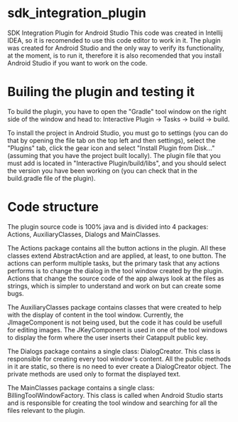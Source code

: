 # sdk_integration_plugin
SDK Integration Plugin for Android Studio 
This code was created in Intellij IDEA, so it is recomended to use this code editor to work in it.
The plugin was created for Android Studio and the only way to verify its functionality, at the moment, is to run it, 
therefore it is also recomended that you install Android Studio if you want to work on the code.

# Builing the plugin and testing it
To build the plugin, you have to open the "Gradle" tool window on the right side of the window and head to: Interactive Plugin -> Tasks -> build -> build.

To install the project in Android Studio, you must go to settings (you can do that by opening the file tab on the top left and then settings), select the
"Plugins" tab, click the gear icon and select "Install Plugin from Disk..." (assuming that you have the project built locally).
The plugin file that you must add is located in "Interactive Plugin/build/libs", and you should select the version you have been working on (you can check that in the build.gradle file of the plugin).

# Code structure
The plugin source code is 100% java and is divided into 4 packages: Actions, AuxiliaryClasses, Dialogs and MainClasses.

The Actions package contains all the button actions in the plugin. All these classes extend AbstractAction and are applied, at least, to one button.
The actions can perform multiple tasks, but the primary task that any actions performs is to change the dialog in the tool window created by the plugin.
Actions that change the source code of the app always look at the files as strings, which is simpler to understand and work on but can create some bugs.

The AuxiliaryClasses package contains classes that were created to help with the display of content in the tool window. Currently, the JImageComponent is not
being used, but the code it has could be usefull for editing images. The JKeyComponent is used in one of the tool windows to display the form where the user
inserts their Catappult public key.

The Dialogs package contains a single class: DialogCreator. This class is responsible for creating every tool window's content. All the public methods in it are
static, so there is no need to ever create a DialogCreator object. The private methods are used only to format the displayed text.

The MainClasses package contains a single class: BillingToolWindowFactory. This class is called when Android Studio starts and is responsible for creating the
tool window and searching for all the files relevant to the plugin.
